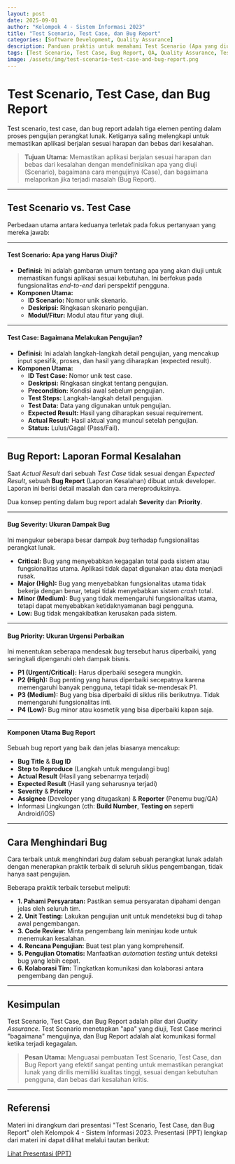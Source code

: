 ```yaml
---
layout: post
date: 2025-09-01
author: "Kelompok 4 - Sistem Informasi 2023"
title: "Test Scenario, Test Case, dan Bug Report"
categories: [Software Development, Quality Assurance]
description: Panduan praktis untuk memahami Test Scenario (Apa yang diuji), Test Case (Bagaimana menguji), dan Bug Report (Pelaporan kesalahan).
tags: [Test Scenario, Test Case, Bug Report, QA, Quality Assurance, Testing]
image: /assets/img/test-scenario-test-case-and-bug-report.png
---
```


# **Test Scenario, Test Case, dan Bug Report**

Test scenario, test case, dan bug report adalah tiga elemen penting dalam proses pengujian perangkat lunak. Ketiganya saling melengkapi untuk memastikan aplikasi berjalan sesuai harapan dan bebas dari kesalahan.

> **Tujuan Utama:** Memastikan aplikasi berjalan sesuai harapan dan bebas dari kesalahan dengan mendefinisikan apa yang diuji (Scenario), bagaimana cara mengujinya (Case), dan bagaimana melaporkan jika terjadi masalah (Bug Report).

---

## **Test Scenario vs. Test Case**

Perbedaan utama antara keduanya terletak pada fokus pertanyaan yang mereka jawab:

---

#### **Test Scenario: Apa yang Harus Diuji?**
* **Definisi:** Ini adalah gambaran umum tentang apa yang akan diuji untuk memastikan fungsi aplikasi sesuai kebutuhan. Ini berfokus pada fungsionalitas *end-to-end* dari perspektif pengguna.
* **Komponen Utama:**
    * **ID Scenario:** Nomor unik skenario.
    * **Deskripsi:** Ringkasan skenario pengujian.
    * **Modul/Fitur:** Modul atau fitur yang diuji.

---

#### **Test Case: Bagaimana Melakukan Pengujian?**
* **Definisi:** Ini adalah langkah-langkah detail pengujian, yang mencakup input spesifik, proses, dan hasil yang diharapkan (expected result).
* **Komponen Utama:**
    * **ID Test Case:** Nomor unik test case.
    * **Deskripsi:** Ringkasan singkat tentang pengujian.
    * **Precondition:** Kondisi awal sebelum pengujian.
    * **Test Steps:** Langkah-langkah detail pengujian.
    * **Test Data:** Data yang digunakan untuk pengujian.
    * **Expected Result:** Hasil yang diharapkan sesuai requirement.
    * **Actual Result:** Hasil aktual yang muncul setelah pengujian.
    * **Status:** Lulus/Gagal (Pass/Fail).

---

## **Bug Report: Laporan Formal Kesalahan**

Saat *Actual Result* dari sebuah *Test Case* tidak sesuai dengan *Expected Result*, sebuah **Bug Report** (Laporan Kesalahan) dibuat untuk developer. Laporan ini berisi detail masalah dan cara mereproduksinya.

Dua konsep penting dalam bug report adalah **Severity** dan **Priority**.

---

#### **Bug Severity: Ukuran Dampak Bug**
Ini mengukur seberapa besar dampak *bug* terhadap fungsionalitas perangkat lunak.
* **Critical:** Bug yang menyebabkan kegagalan total pada sistem atau fungsionalitas utama. Aplikasi tidak dapat digunakan atau data menjadi rusak.
* **Major (High):** Bug yang menyebabkan fungsionalitas utama tidak bekerja dengan benar, tetapi tidak menyebabkan sistem *crash* total.
* **Minor (Medium):** Bug yang tidak memengaruhi fungsionalitas utama, tetapi dapat menyebabkan ketidaknyamanan bagi pengguna.
* **Low:** Bug tidak mengakibatkan kerusakan pada sistem.

---

#### **Bug Priority: Ukuran Urgensi Perbaikan**
Ini menentukan seberapa mendesak *bug* tersebut harus diperbaiki, yang seringkali dipengaruhi oleh dampak bisnis.
* **P1 (Urgent/Critical):** Harus diperbaiki sesegera mungkin.
* **P2 (High):** Bug penting yang harus diperbaiki secepatnya karena memengaruhi banyak pengguna, tetapi tidak se-mendesak P1.
* **P3 (Medium):** Bug yang bisa diperbaiki di siklus rilis berikutnya. Tidak memengaruhi fungsionalitas inti.
* **P4 (Low):** Bug minor atau kosmetik yang bisa diperbaiki kapan saja.

---

#### **Komponen Utama Bug Report**
Sebuah bug report yang baik dan jelas biasanya mencakup:
* **Bug Title** & **Bug ID**
* **Step to Reproduce** (Langkah untuk mengulangi bug)
* **Actual Result** (Hasil yang sebenarnya terjadi)
* **Expected Result** (Hasil yang seharusnya terjadi)
* **Severity** & **Priority**
* **Assignee** (Developer yang ditugaskan) & **Reporter** (Penemu bug/QA)
* Informasi Lingkungan (cth: **Build Number**, **Testing on** seperti Android/iOS)

---

## **Cara Menghindari Bug**

Cara terbaik untuk menghindari *bug* dalam sebuah perangkat lunak adalah dengan menerapkan praktik terbaik di seluruh siklus pengembangan, tidak hanya saat pengujian.

Beberapa praktik terbaik tersebut meliputi:
* **1. Pahami Persyaratan:** Pastikan semua persyaratan dipahami dengan jelas oleh seluruh tim.
* **2. Unit Testing:** Lakukan pengujian unit untuk mendeteksi bug di tahap awal pengembangan.
* **3. Code Review:** Minta pengembang lain meninjau kode untuk menemukan kesalahan.
* **4. Rencana Pengujian:** Buat test plan yang komprehensif.
* **5. Pengujian Otomatis:** Manfaatkan *automation testing* untuk deteksi bug yang lebih cepat.
* **6. Kolaborasi Tim:** Tingkatkan komunikasi dan kolaborasi antara pengembang dan penguji.

---

## **Kesimpulan**

Test Scenario, Test Case, dan Bug Report adalah pilar dari *Quality Assurance*. Test Scenario menetapkan "apa" yang diuji, Test Case merinci "bagaimana" mengujinya, dan Bug Report adalah alat komunikasi formal ketika terjadi kegagalan.

> **Pesan Utama:** Menguasai pembuatan Test Scenario, Test Case, dan Bug Report yang efektif sangat penting untuk memastikan perangkat lunak yang dirilis memiliki kualitas tinggi, sesuai dengan kebutuhan pengguna, dan bebas dari kesalahan kritis.

---

## **Referensi**

Materi ini dirangkum dari presentasi "Test Scenario, Test Case, dan Bug Report" oleh Kelompok 4 - Sistem Informasi 2023. Presentasi (PPT) lengkap dari materi ini dapat dilihat melalui tautan berikut:

[Lihat Presentasi (PPT)](https://drive.google.com/file/d/1er2wwoA69y6OFqgGZCR4S9YeQEx0rM6z/view?usp=drive_link)